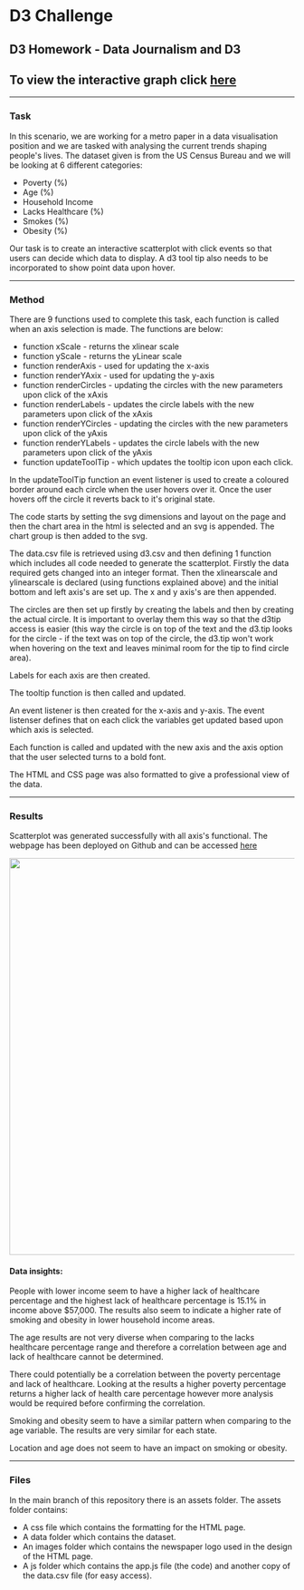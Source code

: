 # D3 Challenge
## D3 Homework - Data Journalism and D3
## To view the interactive graph click [here](https://lp-116.github.io/d3-challenge/)

---
### Task

In this scenario, we are working for a metro paper in a data visualisation position and we are tasked with analysing the current trends shaping people's lives.
The dataset given is from the US Census Bureau and we will be looking at 6 different categories:
* Poverty (%)
* Age (%)
* Household Income 
* Lacks Healthcare (%)
* Smokes (%)
* Obesity (%)

Our task is to create an interactive scatterplot with click events so that users can decide which data to display. 
A d3 tool tip also needs to be incorporated to show point data upon hover.

---
### Method

There are 9 functions used to complete this task, each function is called when an axis selection is made.
The functions are below:
* function xScale - returns the xlinear scale
* function yScale - returns the yLinear scale
* function renderAxis - used for updating the x-axis
* function renderYAxix - used for updating the y-axis
* function renderCircles - updating the circles with the new parameters upon click of the xAxis
* function renderLabels - updates the circle labels with the new parameters upon click of the xAxis
* function renderYCircles - updating the circles with the new parameters upon click of the yAxis
* function renderYLabels - updates the circle labels with the new parameters upon click of the yAxis
* function updateToolTip - which updates the tooltip icon upon each click. 

In the updateToolTip function an event listener is used to create a coloured border around each circle when the user hovers over it.
Once the user hovers off the circle it reverts back to it's original state.

The code starts by setting the svg dimensions and layout on the page and then the chart area in the html is selected and an svg is appended.
The chart group is then added to the svg.

The data.csv file is retrieved using d3.csv and then defining 1 function which includes all code needed to generate the scatterplot. 
Firstly the data required gets changed into an integer format. Then the xlinearscale and ylinearscale is declared (using functions explained above) and the initial bottom and left axis's are set up. The x and y axis's are then appended.

The circles are then set up firstly by creating the labels and then by creating the actual circle. It is important to overlay them this way so that the d3tip access is easier (this way the circle is on top of the text and the d3.tip looks for the circle - if the text was on top of the circle, the d3.tip won't work when hovering on the text and leaves minimal room for the tip to find circle area).

Labels for each axis are then created.

The tooltip function is then called and updated.

An event listener is then created for the x-axis and y-axis.
The event listenser defines that on each click the variables get updated based upon which axis is selected.

Each function is called and updated with the new axis and the axis option that the user selected turns to a bold font.

The HTML and CSS page was also formatted to give a professional view of the data.

---
### Results

Scatterplot was generated successfully with all axis's functional. The webpage has been deployed on Github and can be accessed [here](https://lp-116.github.io/d3-challenge/)

<img src="https://user-images.githubusercontent.com/82348616/131609510-efe44005-f9f1-419d-bfcb-06859014fd23.png" width="700">


#### Data insights:

People with lower income seem to have a higher lack of healthcare percentage and the highest lack of healthcare percentage is 15.1% in income above $57,000. 
The results also seem to indicate a higher rate of smoking and obesity in lower household income areas.

The age results are not very diverse when comparing to the lacks healthcare percentage range and therefore a correlation between age and lack of healthcare cannot be determined.

There could potentially be a correlation between the poverty percentage and lack of healthcare. 
Looking at the results a higher poverty percentage returns a higher lack of health care percentage however more analysis would be required before confirming the correlation.


Smoking and obesity seem to have a similar pattern when comparing to the age variable. The results are very similar for each state.

Location and age does not seem to have an impact on smoking or obesity.

---
### Files

In the main branch of this repository there is an assets folder.
The assets folder contains:
* A css file which contains the formatting for the HTML page.
* A data folder which contains the dataset.
* An images folder which contains the newspaper logo used in the design of the HTML page.
* A js folder which contains the app.js file (the code) and another copy of the data.csv file (for easy access).

